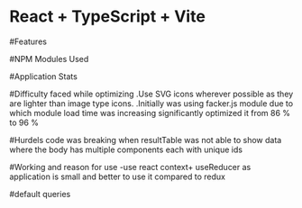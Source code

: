 # React + TypeScript + Vite

#Features


#NPM Modules Used


#Application Stats 


#Difficulty faced while optimizing
.Use SVG icons wherever possible as they are lighter than image type icons.
.Initially was using facker.js module due to which module load time was increasing significantly optimized it from 86 % to 96 %

#Hurdels
code was breaking when resultTable was not able to show data where the body has multiple components each with unique ids 

#Working and reason for use
-use react context+ useReducer as application is small and better to use it compared to redux

#default queries






